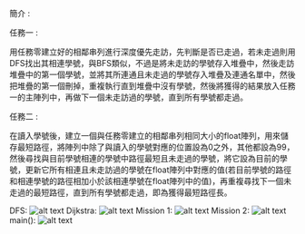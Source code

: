 簡介 :

任務一 :

用任務零建立好的相鄰串列進行深度優先走訪，先判斷是否已走過，若未走過則用DFS找出其相連學號，與BFS類似，不過是將未走訪的學號存入堆疊中，然後走訪堆疊中的第一個學號，並將其所連通且未走過的學號存入堆疊及連通名單中，然後把堆疊的第一個刪掉，重複執行直到堆疊中沒有學號，然後將獲得的結果放入任務一的主陣列中，再做下一個未走訪過的學號，直到所有學號都走過。

任務二 :

在讀入學號後，建立一個與任務零建立的相鄰串列相同大小的float陣列，用來儲存最短路徑，將陣列中除了與讀入的學號對應的位置設為0之外，其他都設為99，然後尋找與目前學號相連的學號中路徑最短且未走過的學號，將它設為目前的學號，更新它所有相連且未走訪過的學號在float陣列中對應的值(若目前學號的路徑和相連學號的路徑相加小於該相連學號在float陣列中的值)，再重複尋找下一個未走過的最短路徑，直到所有學號都走過，即為獲得最短路徑長。

DFS:
![alt text](DFS.png)
Dijkstra:
![alt text](Dijkstra().jpg)
Mission 1:
![alt text](M1.png)
Mission 2:
![alt text](M2().jpg)
main():
![alt text](main.png)
